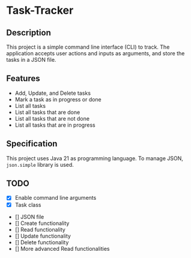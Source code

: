 # Task-Tracker

## Description
This project is a simple command line interface (CLI) to track. The application accepts user actions and inputs as arguments, and store the tasks in a JSON file.

## Features
- Add, Update, and Delete tasks
- Mark a task as in progress or done
- List all tasks
- List all tasks that are done
- List all tasks that are not done
- List all tasks that are in progress

## Specification
This project uses Java 21 as programming language. To manage JSON, `json.simple` library is used.

## TODO
- [x] Enable command line arguments
- [x] Task class
- [] JSON file
- [] Create functionality
- [] Read functionality
- [] Update functionality
- [] Delete functionality
- [] More advanced Read functionalities



